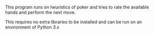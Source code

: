 This program runs on heuristics of poker and tries to rate the available hands 
and perform the next move. 

This requires no extra libraries to be installed and can be run on an environment 
of Python 3.x